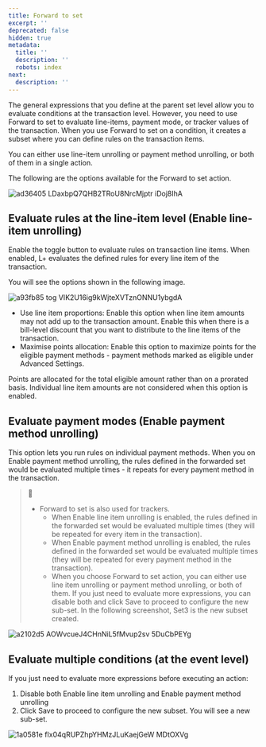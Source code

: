 ```yaml
---
title: Forward to set
excerpt: ''
deprecated: false
hidden: true
metadata:
  title: ''
  description: ''
  robots: index
next:
  description: ''
---
```

The general expressions that you define at the parent set level allow you to evaluate conditions at the transaction level. However, you need to use Forward to set to evaluate line-items, payment mode, or tracker values of the transaction. When you use Forward to set on a condition, it creates a subset where you can define rules on the transaction items.

You can either use line-item unrolling or payment method unrolling, or both of them in a single action. 

The following are the options available for the Forward to set action. 

![ad36405 LDaxbpQ7QHB2TRoU8NrcMjptr iDoj8IhA](https://files.readme.io/ad36405-LDaxbpQ7QHB2TRoU8NrcMjptr-iDoj8IhA.png)

## Evaluate rules at the line-item level (Enable line-item unrolling)

Enable the toggle button to evaluate rules on transaction line items. When enabled, L+ evaluates the defined rules for every line item of the transaction.

You will see the options shown in the following image.

![a93fb85 tog VIK2U16ig9kWjteXVTznONNU1ybgdA](https://files.readme.io/a93fb85-tog_VIK2U16ig9kWjteXVTznONNU1ybgdA.png)

* Use line item proportions: Enable this option when line item amounts may not add up to the transaction amount. Enable this when there is a bill-level discount that you want to distribute to the line items of the transaction.
* Maximise points allocation: Enable this option to maximize points for the eligible payment methods - payment methods marked as eligible under Advanced Settings. 

Points are allocated for the total eligible amount rather than on a prorated basis. Individual line item amounts are not considered when this option is enabled.

## Evaluate payment modes (Enable payment method unrolling)

This option lets you run rules on individual payment methods. When you on Enable payment method unrolling, the rules defined in the forwarded set would be evaluated multiple times - it repeats for every payment method in the transaction.

> 📘
>
> * Forward to set is also used for trackers.
>   * When Enable line item unrolling is enabled, the rules defined in the forwarded set would be evaluated multiple times (they will be repeated for every item in the transaction).
>   * When Enable payment method unrolling is enabled, the rules defined in the forwarded set would be evaluated multiple times (they will be repeated for every payment method in the transaction).
>   * When you choose Forward to set action, you can either use line item unrolling or payment method unrolling, or both of them. If you just need to evaluate more expressions, you can disable both and click Save to proceed to configure the new sub-set. In the following screenshot, Set3 is the new subset created.

![a2102d5 AOWvcueJ4CHnNiL5fMvup2sv 5DuCbPEYg](https://files.readme.io/a2102d5-AOWvcueJ4CHnNiL5fMvup2sv_5DuCbPEYg.png)

## Evaluate multiple conditions (at the event level)

If you just need to evaluate more expressions before executing an action: 

1. Disable both Enable line item unrolling and Enable payment method unrolling 
2. Click Save to proceed to configure the new subset. You will see a new sub-set.

![1a0581e fIx04qRUPZhpYHMzJLuKaejGeW MDtOXVg](https://files.readme.io/1a0581e-fIx04qRUPZhpYHMzJLuKaejGeW-MDtOXVg.png)

